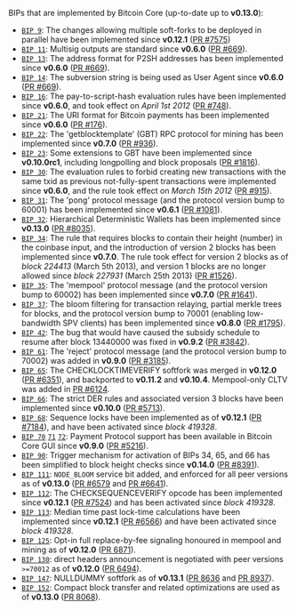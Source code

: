 BIPs that are implemented by Bitcoin Core (up-to-date up to **v0.13.0**):

* [`BIP 9`](https://github.com/mocha/bips/blob/master/bip-0009.mediawiki): The changes allowing multiple soft-forks to be deployed in parallel have been implemented since **v0.12.1**  ([PR #7575](https://github.com/mocha/mocha/pull/7575))
* [`BIP 11`](https://github.com/mocha/bips/blob/master/bip-0011.mediawiki): Multisig outputs are standard since **v0.6.0** ([PR #669](https://github.com/mocha/mocha/pull/669)).
* [`BIP 13`](https://github.com/mocha/bips/blob/master/bip-0013.mediawiki): The address format for P2SH addresses has been implemented since **v0.6.0** ([PR #669](https://github.com/mocha/mocha/pull/669)).
* [`BIP 14`](https://github.com/mocha/bips/blob/master/bip-0014.mediawiki): The subversion string is being used as User Agent since **v0.6.0** ([PR #669](https://github.com/mocha/mocha/pull/669)).
* [`BIP 16`](https://github.com/mocha/bips/blob/master/bip-0016.mediawiki): The pay-to-script-hash evaluation rules have been implemented since **v0.6.0**, and took effect on *April 1st 2012* ([PR #748](https://github.com/mocha/mocha/pull/748)).
* [`BIP 21`](https://github.com/mocha/bips/blob/master/bip-0021.mediawiki): The URI format for Bitcoin payments has been implemented since **v0.6.0** ([PR #176](https://github.com/mocha/mocha/pull/176)).
* [`BIP 22`](https://github.com/mocha/bips/blob/master/bip-0022.mediawiki): The 'getblocktemplate' (GBT) RPC protocol for mining has been implemented since **v0.7.0** ([PR #936](https://github.com/mocha/mocha/pull/936)).
* [`BIP 23`](https://github.com/mocha/bips/blob/master/bip-0023.mediawiki): Some extensions to GBT have been implemented since **v0.10.0rc1**, including longpolling and block proposals ([PR #1816](https://github.com/mocha/mocha/pull/1816)).
* [`BIP 30`](https://github.com/mocha/bips/blob/master/bip-0030.mediawiki): The evaluation rules to forbid creating new transactions with the same txid as previous not-fully-spent transactions were implemented since **v0.6.0**, and the rule took effect on *March 15th 2012* ([PR #915](https://github.com/mocha/mocha/pull/915)).
* [`BIP 31`](https://github.com/mocha/bips/blob/master/bip-0031.mediawiki): The 'pong' protocol message (and the protocol version bump to 60001) has been implemented since **v0.6.1** ([PR #1081](https://github.com/mocha/mocha/pull/1081)).
* [`BIP 32`](https://github.com/mocha/bips/blob/master/bip-0032.mediawiki): Hierarchical Deterministic Wallets has been implemented since **v0.13.0** ([PR #8035](https://github.com/mocha/mocha/pull/8035)).
* [`BIP 34`](https://github.com/mocha/bips/blob/master/bip-0034.mediawiki): The rule that requires blocks to contain their height (number) in the coinbase input, and the introduction of version 2 blocks has been implemented since **v0.7.0**. The rule took effect for version 2 blocks as of *block 224413* (March 5th 2013), and version 1 blocks are no longer allowed since *block 227931* (March 25th 2013) ([PR #1526](https://github.com/mocha/mocha/pull/1526)).
* [`BIP 35`](https://github.com/mocha/bips/blob/master/bip-0035.mediawiki): The 'mempool' protocol message (and the protocol version bump to 60002) has been implemented since **v0.7.0** ([PR #1641](https://github.com/mocha/mocha/pull/1641)).
* [`BIP 37`](https://github.com/mocha/bips/blob/master/bip-0037.mediawiki): The bloom filtering for transaction relaying, partial merkle trees for blocks, and the protocol version bump to 70001 (enabling low-bandwidth SPV clients) has been implemented since **v0.8.0** ([PR #1795](https://github.com/mocha/mocha/pull/1795)).
* [`BIP 42`](https://github.com/mocha/bips/blob/master/bip-0042.mediawiki): The bug that would have caused the subsidy schedule to resume after block 13440000 was fixed in **v0.9.2** ([PR #3842](https://github.com/mocha/mocha/pull/3842)).
* [`BIP 61`](https://github.com/mocha/bips/blob/master/bip-0061.mediawiki): The 'reject' protocol message (and the protocol version bump to 70002) was added in **v0.9.0** ([PR #3185](https://github.com/mocha/mocha/pull/3185)).
* [`BIP 65`](https://github.com/mocha/bips/blob/master/bip-0065.mediawiki): The CHECKLOCKTIMEVERIFY softfork was merged in **v0.12.0** ([PR #6351](https://github.com/mocha/mocha/pull/6351)), and backported to **v0.11.2** and **v0.10.4**. Mempool-only CLTV was added in [PR #6124](https://github.com/mocha/mocha/pull/6124).
* [`BIP 66`](https://github.com/mocha/bips/blob/master/bip-0066.mediawiki): The strict DER rules and associated version 3 blocks have been implemented since **v0.10.0** ([PR #5713](https://github.com/mocha/mocha/pull/5713)).
* [`BIP 68`](https://github.com/mocha/bips/blob/master/bip-0068.mediawiki): Sequence locks have been implemented as of **v0.12.1**  ([PR #7184](https://github.com/mocha/mocha/pull/7184)), and have been activated since *block 419328*.
* [`BIP 70`](https://github.com/mocha/bips/blob/master/bip-0070.mediawiki) [`71`](https://github.com/mocha/bips/blob/master/bip-0071.mediawiki) [`72`](https://github.com/mocha/bips/blob/master/bip-0072.mediawiki): Payment Protocol support has been available in Bitcoin Core GUI since **v0.9.0** ([PR #5216](https://github.com/mocha/mocha/pull/5216)).
* [`BIP 90`](https://github.com/mocha/bips/blob/master/bip-0090.mediawiki): Trigger mechanism for activation of BIPs 34, 65, and 66 has been simplified to block height checks since **v0.14.0** ([PR #8391](https://github.com/mocha/mocha/pull/8391)).
* [`BIP 111`](https://github.com/mocha/bips/blob/master/bip-0111.mediawiki): `NODE_BLOOM` service bit added, and enforced for all peer versions as of **v0.13.0** ([PR #6579](https://github.com/mocha/mocha/pull/6579) and [PR #6641](https://github.com/mocha/mocha/pull/6641)).
* [`BIP 112`](https://github.com/mocha/bips/blob/master/bip-0112.mediawiki): The CHECKSEQUENCEVERIFY opcode has been implemented since **v0.12.1** ([PR #7524](https://github.com/mocha/mocha/pull/7524)) and has been activated since *block 419328*.
* [`BIP 113`](https://github.com/mocha/bips/blob/master/bip-0113.mediawiki): Median time past lock-time calculations have been implemented since **v0.12.1** ([PR #6566](https://github.com/mocha/mocha/pull/6566)) and have been activated since *block 419328*.
* [`BIP 125`](https://github.com/mocha/bips/blob/master/bip-0125.mediawiki): Opt-in full replace-by-fee signaling honoured in mempool and mining as of **v0.12.0** ([PR 6871](https://github.com/mocha/mocha/pull/6871)).
* [`BIP 130`](https://github.com/mocha/bips/blob/master/bip-0130.mediawiki): direct headers announcement is negotiated with peer versions `>=70012` as of **v0.12.0** ([PR 6494](https://github.com/mocha/mocha/pull/6494)).
* [`BIP 147`](https://github.com/mocha/bips/blob/master/bip-0147.mediawiki): NULLDUMMY softfork as of **v0.13.1** ([PR 8636](https://github.com/mocha/mocha/pull/8636) and [PR 8937](https://github.com/mocha/mocha/pull/8937)).
* [`BIP 152`](https://github.com/mocha/bips/blob/master/bip-0152.mediawiki): Compact block transfer and related optimizations are used as of **v0.13.0** ([PR 8068](https://github.com/mocha/mocha/pull/8068)).
